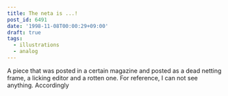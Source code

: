 ```yaml
---
title: The neta is ...!
post_id: 6491
date: '1998-11-08T00:00:29+09:00'
draft: true
tags:
  - illustrations
  - analog
---
```


A piece that was posted in a certain magazine and posted as a dead netting frame, a licking editor and a rotten one. For reference, I can not see anything. Accordingly
